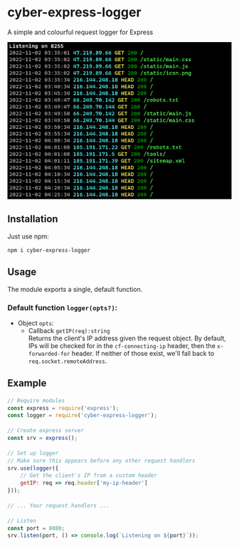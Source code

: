 # cyber-express-logger
A simple and colourful request logger for Express

![The logger in action](showcase.png)

## Installation
Just use npm:
```
npm i cyber-express-logger
```

## Usage
The module exports a single, default function.

### Default function `logger(opts?)`:
* Object `opts`:
    * Callback `getIP(req):string`  
    Returns the client's IP address given the request object. By default, IPs will be checked for in the `cf-connecting-ip` header, then the `x-forwarded-for` header. If neither of those exist, we'll fall back to `req.socket.remoteAddress`.

## Example
```js
// Require modules
const express = require('express');
const logger = require('cyber-express-logger');

// Create express server
const srv = express();

// Set up logger
// Make sure this appears before any other request handlers
srv.use(logger({
    // Get the client's IP from a custom header
    getIP: req => req.header['my-ip-header']
}));

// ... Your request handlers ...

// Listen
const port = 8080;
srv.listen(port, () => console.log(`Listening on ${port}`));
```